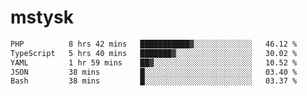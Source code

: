 # mstysk

<!--START_SECTION:waka-->

```txt
PHP          8 hrs 42 mins   ███████████▓░░░░░░░░░░░░░   46.12 %
TypeScript   5 hrs 40 mins   ███████▓░░░░░░░░░░░░░░░░░   30.02 %
YAML         1 hr 59 mins    ██▓░░░░░░░░░░░░░░░░░░░░░░   10.52 %
JSON         38 mins         █░░░░░░░░░░░░░░░░░░░░░░░░   03.40 %
Bash         38 mins         █░░░░░░░░░░░░░░░░░░░░░░░░   03.37 %
```

<!--END_SECTION:waka-->

